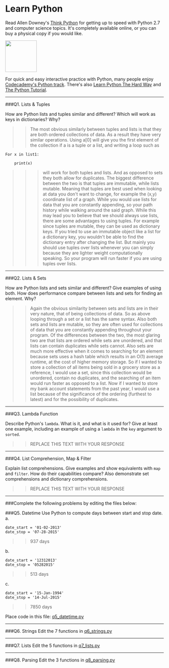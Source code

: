 # Learn Python

Read Allen Downey's [Think Python](http://www.greenteapress.com/thinkpython/) for getting up to speed with Python 2.7 and computer science topics. It's completely available online, or you can buy a physical copy if you would like.

<a href="http://www.greenteapress.com/thinkpython/"><img src="img/think_python.png" style="width: 100px;" target="_blank"></a>

For quick and easy interactive practice with Python, many people enjoy [Codecademy's Python track](http://www.codecademy.com/en/tracks/python). There's also [Learn Python The Hard Way](http://learnpythonthehardway.org/book/) and [The Python Tutorial](https://docs.python.org/2/tutorial/).

---

###Q1. Lists &amp; Tuples

How are Python lists and tuples similar and different? Which will work as keys in dictionaries? Why?

>> The most obvious similarly between tuples and lists is that they are both ordered collections of data. As a result they have very similar operations. Using a[0] will give you the first element of the collection if a is a tuple or a list, and writing a loop such as 

	For x in list1: 
	
		print(x) 
		
>>> will work for both tuples and lists. And as opposed to sets they both allow for duplicates. The biggest difference 	between the two is that tuples are immutable, while lists mutable. Meaning that tuples are best used when looking at data you don't want to change, for example the (x,y) coordinate list of a graph. While you would use lists for data that you are constantly appending, so your path history while walking around the said graph. While this may lead you to believe that we should always use lists, there are some advantages to using tuples. For example since tuples are mutable, they can be used as dictionary keys. If you tried to use an immutable object like a list for a dictionary key, you wouldn't be able to find the dictionary entry after changing the list. But mainly you should use tuples over lists whenever you can simply because they are lighter weight computationally speaking. So your program will run faster if you are using tuples over lists.


---

###Q2. Lists &amp; Sets

How are Python lists and sets similar and different? Give examples of using both. How does performance compare between lists and sets for finding an element. Why?

>> Again the obvious similarity between sets and lists are in their very nature, that of being collections of data. So as above looping through a set or a list has the same syntax. Also both sets and lists are mutable, so they are often used for collections of data that you are constantly appending throughout your program. Of the differences between the two, the most glaring two are that lists are ordered while sets are unordered, and that lists can contain duplicates while sets cannot. Also sets are much more effective when it comes to searching for an element because sets uses a hash table which results in an O(1) average runtime, at the cost of higher memory storage. So if I wanted to store a collection of all items being sold in a grocery store as a reference, I would use a set, since this collection would be unordered, contain no duplicates, and the searching of an item would run faster as opposed to a list. Now if I wanted to store my bank account statements from the past year, I would use a list because of the significance of the ordering (furthest to latest) and for the possibility of duplicates.

---

###Q3. Lambda Function

Describe Python's `lambda`. What is it, and what is it used for? Give at least one example, including an example of using a `lambda` in the `key` argument to `sorted`.

>> REPLACE THIS TEXT WITH YOUR RESPONSE

---

###Q4. List Comprehension, Map &amp; Filter

Explain list comprehensions. Give examples and show equivalents with `map` and `filter`. How do their capabilities compare? Also demonstrate set comprehensions and dictionary comprehensions.

>> REPLACE THIS TEXT WITH YOUR RESPONSE

---

###Complete the following problems by editing the files below:

###Q5. Datetime
Use Python to compute days between start and stop date.   
a.  

```
date_start = '01-02-2013'    
date_stop = '07-28-2015'
```

>> 937 days

b.  
```
date_start = '12312013'  
date_stop = '05282015'  
```

>> 513 days

c.  
```
date_start = '15-Jan-1994'      
date_stop = '14-Jul-2015'  
```

>> 7850 days

Place code in this file: [q5_datetime.py](python/q5_datetime.py)

---

###Q6. Strings
Edit the 7 functions in [q6_strings.py](python/q6_strings.py)

---

###Q7. Lists
Edit the 5 functions in [q7_lists.py](python/q7_lists.py)

---

###Q8. Parsing
Edit the 3 functions in [q8_parsing.py](python/q8_parsing.py)





